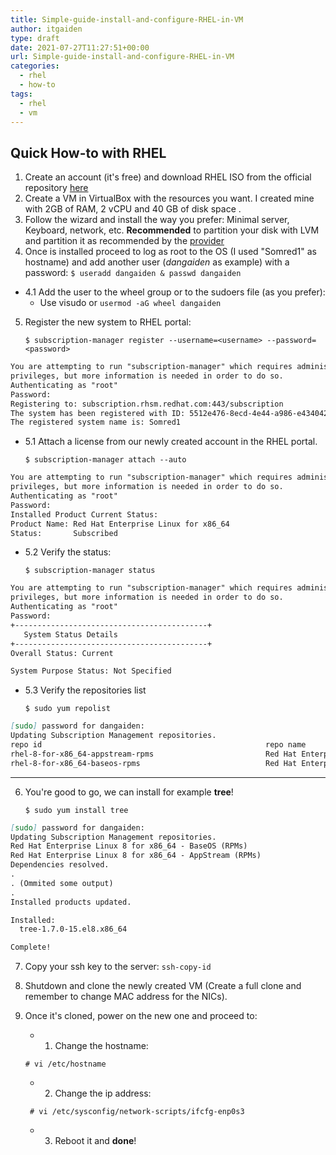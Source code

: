 ```yaml
---
title: Simple-guide-install-and-configure-RHEL-in-VM
author: itgaiden
type: draft
date: 2021-07-27T11:27:51+00:00
url: Simple-guide-install-and-configure-RHEL-in-VM
categories:
  - rhel
  - how-to
tags:
  - rhel
  - vm
---
```


## Quick How-to with RHEL

1. Create an account (it's free) and download RHEL ISO from the official repository [here](https://developers.redhat.com/content-gateway/file/rhel-8.4-x86_64-dvd.iso) 
2. Create a VM in VirtualBox with the resources you want. 
I created mine with 2GB of RAM, 2 vCPU and 40 GB of disk space .
3. Follow the wizard and install the way you prefer: Minimal server, Keyboard, network, etc. 
**Recommended** to partition your disk with LVM and partition it as recommended by the [provider](https://access.redhat.com/documentation/en-us/red_hat_enterprise_linux/6/html/installation_guide/s2-diskpartrecommend-x86)
4. Once is installed proceed to log as root to the OS (I used "Somred1" as hostname) and add another user (*dangaiden* as example) with a password: 
```$ useradd dangaiden & passwd dangaiden```
* 4.1 Add the user to the wheel group or to the sudoers file (as you prefer):
	- Use visudo or ```usermod -aG wheel dangaiden```
5. Register the new system to RHEL portal: 

	```$ subscription-manager register --username=<username> --password=<password>```
```markdown
You are attempting to run "subscription-manager" which requires administrative
privileges, but more information is needed in order to do so.
Authenticating as "root"
Password:
Registering to: subscription.rhsm.redhat.com:443/subscription
The system has been registered with ID: 5512e476-8ecd-4e44-a986-e4340424aa6d
The registered system name is: Somred1 
```
* 5.1 Attach a license from our newly created account in the RHEL portal.

	```$ subscription-manager attach --auto```
```markdown
You are attempting to run "subscription-manager" which requires administrative
privileges, but more information is needed in order to do so.
Authenticating as "root"
Password:
Installed Product Current Status:
Product Name: Red Hat Enterprise Linux for x86_64
Status:       Subscribed
```

* 5.2 Verify the status: 

	```$ subscription-manager status```
```markdown
You are attempting to run "subscription-manager" which requires administrative
privileges, but more information is needed in order to do so.
Authenticating as "root"
Password:
+-------------------------------------------+
   System Status Details
+-------------------------------------------+
Overall Status: Current

System Purpose Status: Not Specified
```
	
* 5.3 Verify the repositories list
	
	```$ sudo yum repolist```
```markdown
[sudo] password for dangaiden:
Updating Subscription Management repositories.
repo id                                                  repo name
rhel-8-for-x86_64-appstream-rpms                         Red Hat Enterprise Linux 8 for x86_64 - AppStream (RPMs)
rhel-8-for-x86_64-baseos-rpms                            Red Hat Enterprise Linux 8 for x86_64 - BaseOS (RPMs)
```
---
6. You're good to go, we can install for example **tree**!

	```$ sudo yum install tree```
```markdown
[sudo] password for dangaiden:
Updating Subscription Management repositories.
Red Hat Enterprise Linux 8 for x86_64 - BaseOS (RPMs)                                                     6.4 MB/s |  34 MB     00:05
Red Hat Enterprise Linux 8 for x86_64 - AppStream (RPMs)                                                  5.4 MB/s |  31 MB     00:05
Dependencies resolved.
.
. (Ommited some output)
.
Installed products updated.

Installed:
  tree-1.7.0-15.el8.x86_64

Complete!

```

7. Copy your ssh key to the server: ```ssh-copy-id```
8. Shutdown and clone the newly created VM (Create a full clone and remember to change MAC address for the NICs).
9. Once it's cloned, power on the new one and proceed to:
	* 1. Change the hostname: 
 
	```# vi /etc/hostname```

	* 2. Change the ip address:
	
	``` # vi /etc/sysconfig/network-scripts/ifcfg-enp0s3```

	* 3. Reboot it and **done**!